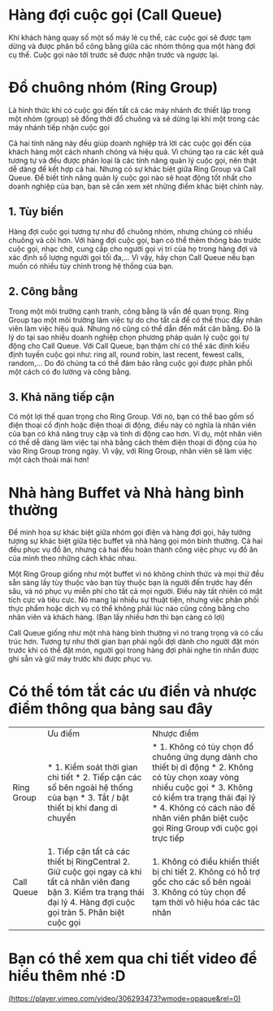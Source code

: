 # Hàng đợi cuộc gọi (Call Queue)

Khi khách hàng quay số một số máy lẻ cụ thể, các cuộc gọi sẽ được tạm dừng và được phân bổ công bằng giữa các nhóm thông qua một hàng đợi cụ thể. Cuộc gọi nào tới trước sẽ được nhận trước và ngược lại.

# Đổ chuông nhóm (Ring Group)

Là hình thức khi có cuộc gọi đến tất cả các máy nhánh đc thiết lập trong một nhóm (group) sẽ đồng thời đổ chuông và sẽ dừng lại khi một trong các máy nhánh tiếp nhận cuộc gọi

Cả hai tính năng này đều giúp doanh nghiệp trả lời các cuộc gọi đến của khách hàng một cách nhanh chóng và hiệu quả. 
Vì chúng tạo ra các kết quả tương tự và đều được phân loại là các tính năng quản lý cuộc gọi, nên thật dễ dàng để kết hợp cả hai. 
Nhưng có sự khác biệt giữa Ring Group và Call Queue. 
Để biết tính năng quản lý cuộc gọi nào sẽ hoạt động tốt nhất cho doanh nghiệp của bạn, bạn sẽ cần xem xét những điểm khác biệt chính này.

## 1. Tùy biến
Hàng đợi cuộc gọi tương tự như đổ chuông nhóm, nhưng chúng có nhiều chuông và còi hơn. 
Với hàng đợi cuộc gọi, bạn có thể thêm thông báo trước cuộc gọi, nhạc chờ, cung cấp cho người gọi vị trí của họ trong hàng đợi và xác định số lượng người gọi tối đa,...
Vì vậy, hãy chọn Call Queue nếu bạn muốn có nhiều tùy chỉnh trong hệ thống của bạn.

## 2. Công bằng
Trong một môi trường cạnh tranh, công bằng là vấn đề quan trọng. Ring Group tạo một môi trường làm việc tự do cho tất cả để có thể thúc đẩy nhân viên làm việc hiệu quả. 
Nhưng nó cũng có thể dẫn đến mất cân bằng. Đó là lý do tại sao nhiều doanh nghiệp chọn phương pháp quản lý cuộc gọi tự động cho Call Queue. 
Với Call Queue, bạn thậm chí có thể xác định kiểu định tuyến cuộc gọi như: ring all, round robin, last recent, fewest calls, random,...
Do đó chúng ta có thể đảm bảo rằng cuộc gọi được phân phối một cách có đo lường và công bằng.

## 3. Khả năng tiếp cận
Có một lợi thế quan trọng cho Ring Group. Với nó, bạn có thể bao gồm số điện thoại cố định hoặc điện thoại di động, điều này có nghĩa là nhân viên của bạn có khả năng truy cập 
và tính di động cao hơn. Ví dụ, một nhân viên có thể dễ dàng làm việc tại nhà bằng cách thêm điện thoại di động của họ vào Ring Group trong ngày. 
Vì vậy, với Ring Group, nhân viên sẽ làm việc một cách thoải mái hơn!

# Nhà hàng Buffet và Nhà hàng bình thường
Để minh họa sự khác biệt giữa nhóm gọi điện và hàng đợi gọi, hãy tưởng tượng sự khác biệt giữa tiệc buffet và nhà hàng gọi món bình thường. 
Cả hai đều phục vụ đồ ăn, nhưng cả hai đều hoàn thành công việc phục vụ đồ ăn của mình theo những cách khác nhau.

Một Ring Group giống như một buffet vì nó không chính thức và mọi thứ đều sẵn sàng lấy tùy thuộc vào bạn tùy thuộc bạn là người đến trước hay đến său, và nó phục vụ miễn phí cho tất cả mọi người. 
Điều này tất nhiên có mặt tích cực và tiêu cực. Nó mang lại nhiều sự thuật tiện, nhưng việc phân phối thực phẩm hoặc dịch vụ có thể không phải lúc nào cũng công bằng cho nhân viên và khách hàng. (Bạn lấy nhiều hơn thì bạn càng có lợi)

Call Queue giống như một nhà hàng bình thường vì nó trang trọng và có cấu trúc hơn. 
Tương tự như thời gian bạn phải ngồi đợi dành cho người đặt món trước khi có thể đặt món, 
người gọi trong hàng đợi phải nghe tin nhắn được ghi sẵn và giữ máy trước khi được phục vụ. 

# Có thể tóm tắt các ưu điển và nhược điểm thông qua bảng sau đây

<table>
<tr>
    <td></td>
    <td>Ưu điểm</td>
    <td>Nhược điểm</td>
</tr>
<tr>
    <td>
        Ring Group
     </td>
    <td>
      * 1. Kiểm soát thời gian chi tiết
      * 2. Tiếp cận các số bên ngoài hệ thống của bạn
      * 3. Tắt / bật thiết bị khi đang di chuyển
    </td>
    <td>
      * 1. Không có tùy chọn đổ chuông ứng dụng dành cho thiết bị di động
      * 2. Không có tùy chọn xoay vòng nhiều cuộc gọi
      * 3. Không có kiểm tra trạng thái đại lý
      * 4. Không có cách nào để nhân viên phân biệt cuộc gọi Ring Group với cuộc gọi trực tiếp
    </td>
</tr>
<tr>
    <td>Call Queue</td>
    <td>
    1. Tiếp cận tất cả các thiết bị RingCentral
 2. Giữ cuộc gọi ngay cả khi tất cả nhân viên đang bận
 3. Kiểm tra trạng thái đại lý
 4. Hàng đợi cuộc gọi tràn
 5. Phân biệt cuộc gọi
    </td>
    <td>1. Không có điều khiển thiết bị chi tiết
 2. Không có hỗ trợ gốc cho các số bên ngoài
 3. Không có tùy chọn để tạm thời vô hiệu hóa các tác nhân</td>
</tr>
</table>

# Bạn có thể xem qua chi tiết video để hiểu thêm nhé :D

<a href="https://player.vimeo.com/video/306293473?wmode=opaque&rel=0">
    (https://player.vimeo.com/video/306293473?wmode=opaque&rel=0)
    </a>






